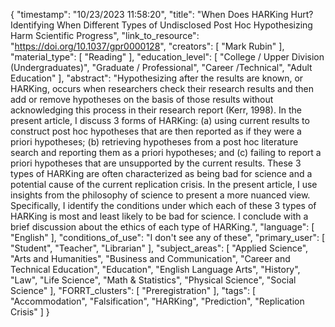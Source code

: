 {
    "timestamp": "10/23/2023 11:58:20",
    "title": "When Does HARKing Hurt? Identifying When Different Types of Undisclosed Post Hoc Hypothesizing Harm Scientific Progress",
    "link_to_resource": "https://doi.org/10.1037/gpr0000128",
    "creators": [
        "Mark Rubin"
    ],
    "material_type": [
        "Reading"
    ],
    "education_level": [
        "College / Upper Division (Undergraduates)",
        "Graduate / Professional",
        "Career /Technical",
        "Adult Education"
    ],
    "abstract": "Hypothesizing after the results are known, or HARKing, occurs when researchers check their research results and then add or remove hypotheses on the basis of those results without acknowledging this process in their research report (Kerr, 1998). In the present article, I discuss 3 forms of HARKing: (a) using current results to construct post hoc hypotheses that are then reported as if they were a priori hypotheses; (b) retrieving hypotheses from a post hoc literature search and reporting them as a priori hypotheses; and (c) failing to report a priori hypotheses that are unsupported by the current results. These 3 types of HARKing are often characterized as being bad for science and a potential cause of the current replication crisis. In the present article, I use insights from the philosophy of science to present a more nuanced view. Specifically, I identify the conditions under which each of these 3 types of HARKing is most and least likely to be bad for science. I conclude with a brief discussion about the ethics of each type of HARKing.",
    "language": [
        "English"
    ],
    "conditions_of_use": "I don't see any of these",
    "primary_user": [
        "Student",
        "Teacher",
        "Librarian"
    ],
    "subject_areas": [
        "Applied Science",
        "Arts and Humanities",
        "Business and Communication",
        "Career and Technical Education",
        "Education",
        "English Language Arts",
        "History",
        "Law",
        "Life Science",
        "Math & Statistics",
        "Physical Science",
        "Social Science"
    ],
    "FORRT_clusters": [
        "Preregistration"
    ],
    "tags": [
        "Accommodation",
        "Falsification",
        "HARKing",
        "Prediction",
        "Replication Crisis"
    ]
}